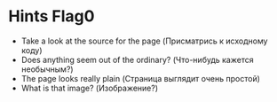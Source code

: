 # Hints Flag0

* Take a look at the source for the page (Присматрись к исходному коду)
* Does anything seem out of the ordinary? (Что-нибудь кажется необычным?)
* The page looks really plain (Страница выглядит очень простой)
* What is that image? (Изображение?)
